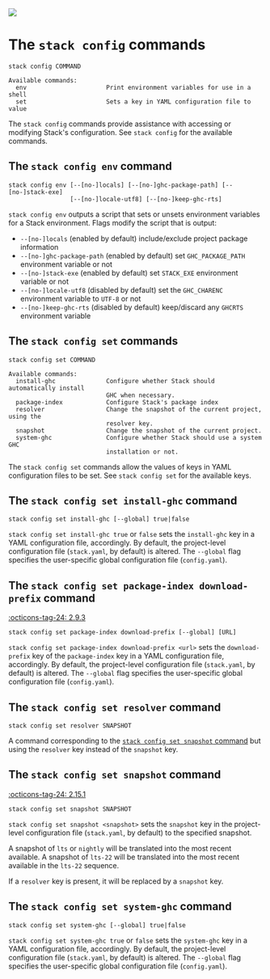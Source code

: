 <div class="hidden-warning"><a href="https://docs.haskellstack.org/"><img src="https://cdn.jsdelivr.net/gh/commercialhaskell/stack/doc/img/hidden-warning.svg"></a></div>

# The `stack config` commands

~~~text
stack config COMMAND

Available commands:
  env                      Print environment variables for use in a shell
  set                      Sets a key in YAML configuration file to value
~~~

The `stack config` commands provide assistance with accessing or modifying
Stack's configuration. See `stack config` for the available commands.

## The `stack config env` command

~~~text
stack config env [--[no-]locals] [--[no-]ghc-package-path] [--[no-]stack-exe]
                 [--[no-]locale-utf8] [--[no-]keep-ghc-rts]
~~~

`stack config env` outputs a script that sets or unsets environment variables
for a Stack environment. Flags modify the script that is output:

* `--[no-]locals` (enabled by default) include/exclude project package
  information
* `--[no-]ghc-package-path` (enabled by default) set `GHC_PACKAGE_PATH`
  environment variable or not
* `--[no-]stack-exe` (enabled by default) set `STACK_EXE` environment variable
  or not
* `--[no-]locale-utf8` (disabled by default) set the `GHC_CHARENC`
  environment variable to `UTF-8` or not
* `--[no-]keep-ghc-rts` (disabled by default) keep/discard any `GHCRTS`
  environment variable

## The `stack config set` commands

~~~text
stack config set COMMAND

Available commands:
  install-ghc              Configure whether Stack should automatically install
                           GHC when necessary.
  package-index            Configure Stack's package index
  resolver                 Change the snapshot of the current project, using the
                           resolver key.
  snapshot                 Change the snapshot of the current project.
  system-ghc               Configure whether Stack should use a system GHC
                           installation or not.
~~~

The `stack config set` commands allow the values of keys in YAML configuration
files to be set. See `stack config set` for the available keys.

## The `stack config set install-ghc` command

~~~text
stack config set install-ghc [--global] true|false
~~~

`stack config set install-ghc true` or `false` sets the `install-ghc` key in a
YAML configuration file, accordingly. By default, the project-level
configuration file (`stack.yaml`, by default) is altered. The `--global` flag
specifies the user-specific global configuration file (`config.yaml`).

## The `stack config set package-index download-prefix` command

[:octicons-tag-24: 2.9.3](https://github.com/commercialhaskell/stack/releases/tag/v2.9.3)

~~~text
stack config set package-index download-prefix [--global] [URL]
~~~

`stack config set package-index download-prefix <url>` sets the
`download-prefix` key of the `package-index` key in a YAML configuration file,
accordingly. By default, the project-level configuration file (`stack.yaml`, by
default) is altered. The `--global` flag specifies the user-specific global
configuration file (`config.yaml`).

## The `stack config set resolver` command

~~~text
stack config set resolver SNAPSHOT
~~~

A command corresponding to the
[`stack config set snapshot` command](#the-stack-config-set-snapshot-command)
but using the `resolver` key instead of the `snapshot` key.

## The `stack config set snapshot` command

[:octicons-tag-24: 2.15.1](https://github.com/commercialhaskell/stack/releases/tag/v2.15.1)

~~~text
stack config set snapshot SNAPSHOT
~~~

`stack config set snapshot <snapshot>` sets the `snapshot` key in the
project-level configuration file (`stack.yaml`, by default) to the specified
snapshot.

A snapshot of `lts` or `nightly` will be translated into the most recent
available. A snapshot of `lts-22` will be translated into the most recent
available in the `lts-22` sequence.

If a `resolver` key is present, it will be replaced by a `snapshot` key.

## The `stack config set system-ghc` command

~~~text
stack config set system-ghc [--global] true|false
~~~

`stack config set system-ghc true` or `false` sets the `system-ghc` key in a
YAML configuration file, accordingly. By default, the project-level
configuration file (`stack.yaml`, by default) is altered. The `--global` flag
specifies the user-specific global configuration file (`config.yaml`).

